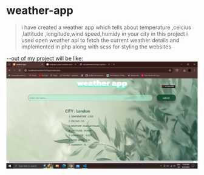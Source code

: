 # weather-app

>i have created a weather app which tells about temperature ,celcius ,lattitude ,longitude,wind speed,humidy in your city
>in this project i used open weather api to fetch the current weather details and implemented in php along with scss for styling the websites

--out of my project will be like:
<picture>
<img src="Screenshot (272).png">
</picture>
